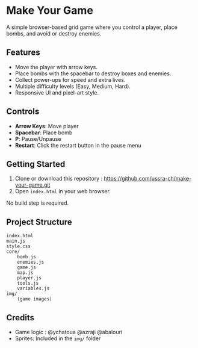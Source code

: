# Make Your Game

A simple browser-based grid game where you control a player, place bombs, and avoid or destroy enemies.

## Features

- Move the player with arrow keys.
- Place bombs with the spacebar to destroy boxes and enemies.
- Collect power-ups for speed and extra lives.
- Multiple difficulty levels (Easy, Medium, Hard).
- Responsive UI and pixel-art style.

## Controls

- **Arrow Keys**: Move player
- **Spacebar**: Place bomb
- **P**: Pause/Unpause
- **Restart**: Click the restart button in the pause menu

## Getting Started

1. Clone or download this repository : https://github.com/ussra-ch/make-your-game.git
2. Open `index.html` in your web browser.

No build step is required.

## Project Structure

```
index.html
main.js
style.css
core/
    bomb.js
    enemies.js
    game.js
    map.js
    player.js
    tools.js
    variables.js
img/
    (game images)
```

## Credits

- Game logic : @ychatoua @azraji @abalouri
- Sprites: Included in the `img/` folder